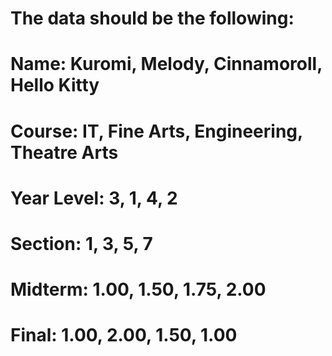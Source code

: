 # The data should be the following:

# Name: Kuromi, Melody, Cinnamoroll, Hello Kitty
# Course: IT, Fine Arts, Engineering, Theatre Arts
# Year Level: 3, 1, 4, 2
# Section: 1, 3, 5, 7
# Midterm: 1.00, 1.50, 1.75, 2.00
# Final: 1.00, 2.00, 1.50, 1.00

